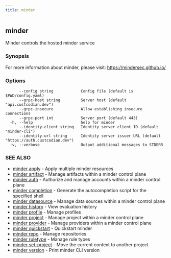 ```yaml
---
title: minder
---
```

## minder

Minder controls the hosted minder service

### Synopsis

For more information about minder, please visit:
https://mindersec.github.io/

### Options

```
      --config string            Config file (default is $PWD/config.yaml)
      --grpc-host string         Server host (default "api.custcodian.dev")
      --grpc-insecure            Allow establishing insecure connections
      --grpc-port int            Server port (default 443)
  -h, --help                     help for minder
      --identity-client string   Identity server client ID (default "minder-cli")
      --identity-url string      Identity server issuer URL (default "https://auth.custcodian.dev")
  -v, --verbose                  Output additional messages to STDERR
```

### SEE ALSO

* [minder apply](minder_apply.md)	 - Apply multiple minder resources
* [minder artifact](minder_artifact.md)	 - Manage artifacts within a minder control plane
* [minder auth](minder_auth.md)	 - Authorize and manage accounts within a minder control plane
* [minder completion](minder_completion.md)	 - Generate the autocompletion script for the specified shell
* [minder datasource](minder_datasource.md)	 - Manage data sources within a minder control plane
* [minder history](minder_history.md)	 - View evaluation history
* [minder profile](minder_profile.md)	 - Manage profiles
* [minder project](minder_project.md)	 - Manage project within a minder control plane
* [minder provider](minder_provider.md)	 - Manage providers within a minder control plane
* [minder quickstart](minder_quickstart.md)	 - Quickstart minder
* [minder repo](minder_repo.md)	 - Manage repositories
* [minder ruletype](minder_ruletype.md)	 - Manage rule types
* [minder set-project](minder_set-project.md)	 - Move the current context to another project
* [minder version](minder_version.md)	 - Print minder CLI version

